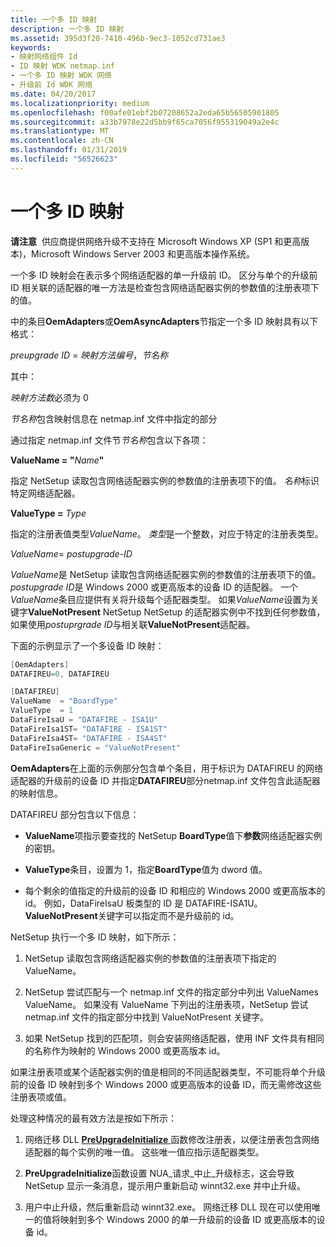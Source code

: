 ```yaml
---
title: 一个多 ID 映射
description: 一个多 ID 映射
ms.assetid: 395d3f20-7410-496b-9ec3-1052cd731ae3
keywords:
- 映射网络组件 Id
- ID 映射 WDK netmap.inf
- 一个多 ID 映射 WDK 网络
- 升级前 Id WDK 网络
ms.date: 04/20/2017
ms.localizationpriority: medium
ms.openlocfilehash: f00afe01ebf2b07208652a2eda65b56505901805
ms.sourcegitcommit: a33b7978e22d5bb9f65ca7056f955319049a2e4c
ms.translationtype: MT
ms.contentlocale: zh-CN
ms.lasthandoff: 01/31/2019
ms.locfileid: "56526623"
---
```

# <a name="one-to-many-id-mapping"></a>一个多 ID 映射





**请注意**  供应商提供网络升级不支持在 Microsoft Windows XP (SP1 和更高版本)，Microsoft Windows Server 2003 和更高版本操作系统。

 

一个多 ID 映射会在表示多个网络适配器的单一升级前 ID。 区分与单个的升级前 ID 相关联的适配器的唯一方法是检查包含网络适配器实例的参数值的注册表项下的值。

中的条目**OemAdapters**或**OemAsyncAdapters**节指定一个多 ID 映射具有以下格式：

*preupgrade ID* = *映射方法编号*，*节名称*

其中：

*映射方法数*必须为 0

*节名称*包含映射信息在 netmap.inf 文件中指定的部分

通过指定 netmap.inf 文件节*节名称*包含以下各项：

**ValueName = "**<em>Name</em>**"**

指定 NetSetup 读取包含网络适配器实例的参数值的注册表项下的值。 *名称*标识特定网络适配器。

**ValueType =** *Type*

指定的注册表值类型*ValueName*。 *类型*是一个整数，对应于特定的注册表类型。

*ValueName*= *postupgrade-ID*

*ValueName*是 NetSetup 读取包含网络适配器实例的参数值的注册表项下的值。 *postupgrade ID*是 Windows 2000 或更高版本的设备 ID 的适配器。 一个*ValueName*条目应提供有关将升级每个适配器类型。 如果*ValueName*设置为关键字**ValueNotPresent** NetSetup NetSetup 的适配器实例中不找到任何参数值，如果使用*postuprgrade ID*与相关联**ValueNotPresent**适配器。

下面的示例显示了一个多设备 ID 映射：

```cpp
[OemAdapters]
DATAFIREU=0, DATAFIREU

[DATAFIREU]
ValueName  = "BoardType"
ValueType  = 1
DataFireIsaU = "DATAFIRE - ISA1U"
DataFireIsa1ST= "DATAFIRE - ISA1ST"
DataFireIsa4ST= "DATAFIRE - ISA4ST"
DataFireIsaGeneric = "ValueNotPresent"
```

**OemAdapters**在上面的示例部分包含单个条目，用于标识为 DATAFIREU 的网络适配器的升级前的设备 ID 并指定**DATAFIREU**部分netmap.inf 文件包含此适配器的映射信息。

DATAFIREU 部分包含以下信息：

-   **ValueName**项指示要查找的 NetSetup **BoardType**值下**参数**网络适配器实例的密钥。

-   **ValueType**条目，设置为 1，指定**BoardType**值为 dword 值。

-   每个剩余的值指定的升级前的设备 ID 和相应的 Windows 2000 或更高版本的 id。 例如，DataFireIsaU 板类型的 ID 是 DATAFIRE-ISA1U。 **ValueNotPresent**关键字可以指定而不是升级前的 id。

NetSetup 执行一个多 ID 映射，如下所示：

1.  NetSetup 读取包含网络适配器实例的参数值的注册表项下指定的 ValueName。

2.  NetSetup 尝试匹配与一个 netmap.inf 文件的指定部分中列出 ValueNames ValueName。 如果没有 ValueName 下列出的注册表项，NetSetup 尝试 netmap.inf 文件的指定部分中找到 ValueNotPresent 关键字。

3.  如果 NetSetup 找到的匹配项，则会安装网络适配器，使用 INF 文件具有相同的名称作为映射的 Windows 2000 或更高版本 id。

如果注册表项或某个适配器实例的值是相同的不同适配器类型，不可能将单个升级前的设备 ID 映射到多个 Windows 2000 或更高版本的设备 ID，而无需修改这些注册表项或值。

处理这种情况的最有效方法是按如下所示：

1.  网络迁移 DLL [ **PreUpgradeInitialize** ](https://msdn.microsoft.com/library/windows/hardware/ff562439)函数修改注册表，以便注册表包含网络适配器的每个实例的唯一值。 这些唯一值应指示适配器类型。

2.  **PreUpgradeInitialize**函数设置 NUA\_请求\_中止\_升级标志，这会导致 NetSetup 显示一条消息，提示用户重新启动 winnt32.exe 并中止升级。

3.  用户中止升级，然后重新启动 winnt32.exe。 网络迁移 DLL 现在可以使用唯一的值将映射到多个 Windows 2000 的单一升级前的设备 ID 或更高版本的设备 id。

 

 





